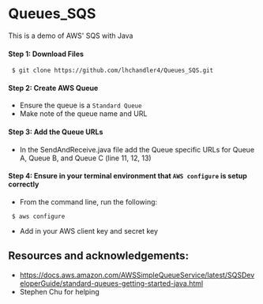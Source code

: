 # Queues_SQS

This is a demo of AWS' SQS with Java

#### Step 1: Download Files
```
 $ git clone https://github.com/lhchandler4/Queues_SQS.git
```

#### Step 2: Create AWS Queue
- Ensure the queue is a `Standard Queue`
- Make note of the queue name and URL

#### Step 3: Add the Queue URLs 
- In the SendAndReceive.java file add the Queue specific URLs for Queue A, Queue B, and Queue C
(line 11, 12, 13)

#### Step 4: Ensure in your terminal environment that `AWS configure` is setup correctly
- From the command line, run the following:
```
 $ aws configure
```
- Add in your AWS client key and secret key


## Resources and acknowledgements:
- https://docs.aws.amazon.com/AWSSimpleQueueService/latest/SQSDeveloperGuide/standard-queues-getting-started-java.html
- Stephen Chu for helping 


